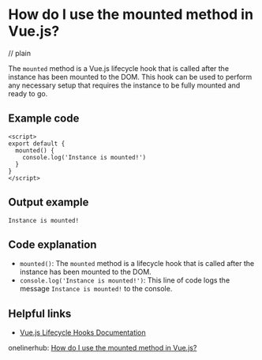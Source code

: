 # How do I use the mounted method in Vue.js?
// plain

The `mounted` method is a Vue.js lifecycle hook that is called after the instance has been mounted to the DOM. This hook can be used to perform any necessary setup that requires the instance to be fully mounted and ready to go.

## Example code

```
<script>
export default {
  mounted() {
    console.log('Instance is mounted!')
  }
}
</script>
```

## Output example
 `Instance is mounted!`

## Code explanation

- `mounted()`: The `mounted` method is a lifecycle hook that is called after the instance has been mounted to the DOM.
- `console.log('Instance is mounted!')`: This line of code logs the message `Instance is mounted!` to the console.

## Helpful links
- [Vue.js Lifecycle Hooks Documentation](https://vuejs.org/v2/guide/instance.html#Lifecycle-Diagram)

onelinerhub: [How do I use the mounted method in Vue.js?](https://onelinerhub.com/vue.js/how-do-i-use-the-mounted-method-in-vue-js)